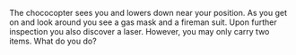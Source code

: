 The chococopter sees you and lowers down near your position. As you get on and look
around you see a gas mask and a fireman suit.
Upon further inspection you also discover a laser.  However, you may only carry two items.
What do you do?

